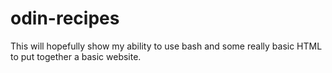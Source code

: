 # odin-recipes
This will hopefully show my ability to use bash and some really basic HTML to put together a basic website.
